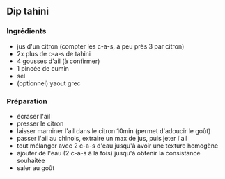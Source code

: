 ## Dip tahini

### Ingrédients

- jus d'un citron (compter les c-a-s, à peu près 3 par citron)
- 2x plus de c-a-s de tahini
- 4 gousses d'ail (à confirmer)
- 1 pincée de cumin
- sel
- (optionnel) yaout grec

### Préparation

- écraser l'ail
- presser le citron
- laisser marniner l'ail dans le citron 10min (permet d'adoucir le goût)
- passer l'ail au chinois, extraire un max de jus, puis jeter l'ail
- tout mélanger avec 2 c-a-s d'eau jusqu'à avoir une texture homogène
- ajouter de l'eau (2 c-a-s à la fois) jusqu'à obtenir la consistance souhaitée
- saler au goût

